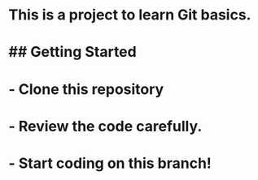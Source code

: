 # This is a project to learn Git basics.
# ## Getting Started
# - Clone this repository
# - Review the code carefully.
# - Start coding on this branch!